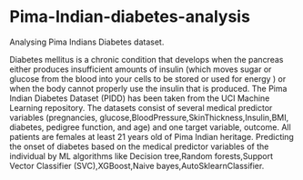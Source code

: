 # Pima-Indian-diabetes-analysis
Analysing Pima Indians Diabetes dataset.

Diabetes mellitus is a chronic condition that develops when the pancreas either produces insufficient amounts of insulin (which moves sugar or glucose from the blood into your cells to be stored or used for energy ) or when the body cannot properly use the insulin that is produced.
The Pima Indian Diabetes Dataset (PIDD) has been taken from the UCI Machine Learning repository. The datasets consist of several medical predictor variables (pregnancies, glucose,BloodPressure,SkinThickness,Insulin,BMI, diabetes, pedigree function, and age) and one target variable, outcome.
 All patients are females at least 21 years old of Pima Indian heritage.
Predicting the onset of diabetes based on the medical predictor variables of the individual by ML algorithms like Decision tree,Random forests,Support Vector Classifier (SVC),XGBoost,Naive bayes,AutoSklearnClassifier.


